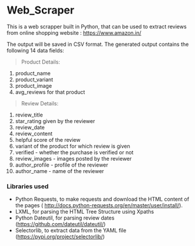 # Web_Scraper

This is a web scrapper built in Python, that can be used to extract reviews from online shopping website : https://www.amazon.in/

The output will be saved in CSV format.
The generated output contains the following 14 data fields:
                                             
> Product Details:
  1. product_name
  2. product_variant
  3. product_image
  4. avg_reviews for that product

> Review Details:
  1. review_title
  2. star_rating given by the reviewer
  3. review_date
  4. review_content
  5. helpful score of the review
  6. variant of the product for which review is given
  7. verified - whether the purchase is verified or not
  8. review_images - images posted by the reviewer
  9. author_profile - profile of the reviewer
  10. author_name - name of the reviewer

### Libraries used
- Python Requests, to make requests and download the HTML content of the pages ( http://docs.python-requests.org/en/master/user/install/).
- LXML, for parsing the HTML Tree Structure using Xpaths 
- Python Dateutil, for parsing review dates (https://github.com/dateutil/dateutil/)
- Selectorlib, to extract data from the YAML file (https://pypi.org/project/selectorlib/)
